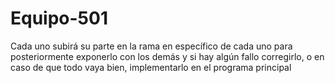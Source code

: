 # Equipo-501
Cada uno subirá su parte en la rama en específico de cada uno para posteriormente exponerlo con los demás y si hay algún fallo corregirlo, o en caso de que todo vaya bien, implementarlo en el programa principal